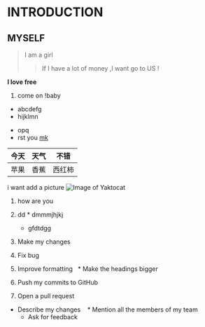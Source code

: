 # INTRODUCTION
## MYSELF
> I am a girl 
>> If I have a lot of money ,I want go to US !

**I love free**

1. come on !baby
* abcdefg
* hijklmn
- opq
- rst 
you
[mk](www.baidu.com)

今天|天气|不错
----|----|----
苹果|香蕉|西红柿

i want add a picture
![Image of Yaktocat](https://octodex.github.com/images/yaktocat.png)

1. how are you
  1. dd
    * dmmmjhjkj
      * gfdtdgg
      
1. Make my changes
  1. Fix bug
  2. Improve formatting
     * Make the headings bigger
2. Push my commits to GitHub
3. Open a pull request
  * Describe my changes
    * Mention all the members of my team
    * Ask for feedback
